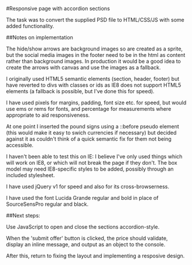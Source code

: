 #Responsive page with accordion sections

The task was to convert the supplied PSD file to HTML/CSS/JS with some 
added functionality.

##Notes on implementation

The hide/show arrows are background images so are created as a sprite, but the 
social media images in the footer need to be in the html as content rather than 
background images. In production it would be a good idea to create the arrows with 
canvas and use the images as a fallback.

I originally used HTML5 semantic elements (section, header, footer) but have 
reverted to divs with classes or ids as IE8 does not support HTML5 elements 
(a fallback is possible, but I've done this for speed).

I have used pixels for margins, padding, font size etc. for speed, but would use 
ems or rems for fonts, and percentage for measurements where appropriate to aid 
responsiveness.

At one point I inserted the pound signs using a ::before pseudo element (this would 
make it easy to swich currencies if necessary) but decided against it as couldn't 
think of a quick  semantic fix for them not being accessible.

I haven't been able to test this on IE: I believe I've only used things which will 
work on IE8, or which will not break the page if they don't. The box model may need 
IE8-specific styles to be added, possibly through an included stylesheet.

I have used jQuery v1 for speed and also for its cross-browserness.

I have used the font Lucida Grande regular and bold in place of SourceSensPro 
regular and black.

##Next steps:

Use JavaScript to open and close the sections accordion-style.

When the 'submit offer' button is clicked, the price should validate,  
display an inline message, and output as an object to the console.

After this, return to fixing the layout and implementing a resposive design.